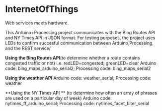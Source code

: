 InternetOfThings
================

Web services meets hardware.

This Arduino+Processing project communicates with the Bing Routes API and NY Times API in JSON format.
For testing purposes, the project uses LEDs to confirm succesful communication between Arduino,Processing, and the REST service/ 

**Using the Bing Routes API**(to determine whether a  route contains congested traffic  or not) i.e. redLED=congested; greenLED=clear 
Arduino code: bing_maps_arduino_serial2; 
Processing code: bing_maps_serial2

**Using the weather API**
Arduino code: weather_serial;
Processing code: weather

**Using the NY Times API ** (to determine how often an array of phrases are used on a particular day of week)
Arduino code: nytimes_ff_arduino_serial;
Processing code: nytimes_facet_filter_serial

